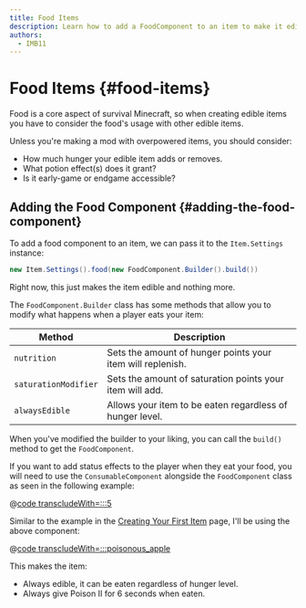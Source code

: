 ```yaml
---
title: Food Items
description: Learn how to add a FoodComponent to an item to make it edible, and configure it.
authors:
  - IMB11
---
```


# Food Items {#food-items}

Food is a core aspect of survival Minecraft, so when creating edible items you have to consider the food's usage with other edible items.

Unless you're making a mod with overpowered items, you should consider:

- How much hunger your edible item adds or removes.
- What potion effect(s) does it grant?
- Is it early-game or endgame accessible?

## Adding the Food Component {#adding-the-food-component}

To add a food component to an item, we can pass it to the `Item.Settings` instance:

```java
new Item.Settings().food(new FoodComponent.Builder().build())
```

Right now, this just makes the item edible and nothing more.

The `FoodComponent.Builder` class has some methods that allow you to modify what happens when a player eats your item:

| Method               | Description                                                |
|----------------------|------------------------------------------------------------|
| `nutrition`          | Sets the amount of hunger points your item will replenish. |
| `saturationModifier` | Sets the amount of saturation points your item will add.   |
| `alwaysEdible`       | Allows your item to be eaten regardless of hunger level.   |

When you've modified the builder to your liking, you can call the `build()` method to get the `FoodComponent`.

If you want to add status effects to the player when they eat your food, you will need to use the `ConsumableComponent` alongside the `FoodComponent` class as seen in the following example:

@[code transcludeWith=:::5](@/reference/latest/src/main/java/com/example/docs/item/ModItems.java)

Similar to the example in the [Creating Your First Item](./first-item) page, I'll be using the above component:

@[code transcludeWith=:::poisonous_apple](@/reference/latest/src/main/java/com/example/docs/item/ModItems.java)

This makes the item:

- Always edible, it can be eaten regardless of hunger level.
- Always give Poison II for 6 seconds when eaten.

<VideoPlayer src="/assets/develop/items/food_0.webm" title="Eating the Poisonous Apple" />
